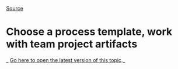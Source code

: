 
[Source](https://msdn.microsoft.com/en-us/library/ms400752.aspx "Permalink to Choose a process template, work with team project artifacts")

# Choose a process template, work with team project artifacts


_ [Go here to open the latest version of this topic][70]._

[70]: https://msdn.microsoft.com/Library/vs/alm/work/guidance/choose-process
